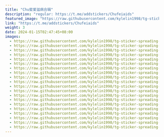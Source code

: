 ```yaml
---
title: "Chu斐爱滋病合辑"
description: "regular: https://t.me/addstickers/Chufeiaids"
featured_image: "https://raw.githubusercontent.com/kylelin1998/tg-sticker-spreading-worldwide-images/main/img/82da1732-7e02-4027-9b01-66a80632fe60.jpg"
link: "https://t.me/addstickers/Chufeiaids"
weight: 3
date: 2024-01-15T02:47:45+08:00
images:
  - https://raw.githubusercontent.com/kylelin1998/tg-sticker-spreading-worldwide-images/main/img/82da1732-7e02-4027-9b01-66a80632fe60.jpg
  - https://raw.githubusercontent.com/kylelin1998/tg-sticker-spreading-worldwide-images/main/img/716d2ea0-4827-4dd4-b2d8-fb3c55bd20f8.jpg
  - https://raw.githubusercontent.com/kylelin1998/tg-sticker-spreading-worldwide-images/main/img/a4bbfaa0-9cdc-4427-b68a-b8e000ccb5a3.jpg
  - https://raw.githubusercontent.com/kylelin1998/tg-sticker-spreading-worldwide-images/main/img/2f026a1c-967b-4a45-bbfa-a56f1bde0332.jpg
  - https://raw.githubusercontent.com/kylelin1998/tg-sticker-spreading-worldwide-images/main/img/926a0b0e-a081-47d0-9e10-862a5a3149be.jpg
  - https://raw.githubusercontent.com/kylelin1998/tg-sticker-spreading-worldwide-images/main/img/b7bbe892-e439-42f5-91b0-fe6dfdc28239.jpg
  - https://raw.githubusercontent.com/kylelin1998/tg-sticker-spreading-worldwide-images/main/img/f896d7d8-5bd8-492a-a361-a7c5f156cbf3.jpg
  - https://raw.githubusercontent.com/kylelin1998/tg-sticker-spreading-worldwide-images/main/img/4cd3305e-4707-4ef3-9fa4-fa64af29204d.jpg
  - https://raw.githubusercontent.com/kylelin1998/tg-sticker-spreading-worldwide-images/main/img/e17404e9-bc1d-4c43-9d33-5b41b4fa5f0f.jpg
  - https://raw.githubusercontent.com/kylelin1998/tg-sticker-spreading-worldwide-images/main/img/f4c8fc8f-c7cb-4187-9029-6b9f4c166f25.jpg
  - https://raw.githubusercontent.com/kylelin1998/tg-sticker-spreading-worldwide-images/main/img/c99d6a81-02c0-4d0b-9235-88a331bd82d4.jpg
  - https://raw.githubusercontent.com/kylelin1998/tg-sticker-spreading-worldwide-images/main/img/e219db2a-daa6-4377-97f1-2d756794d3de.jpg
  - https://raw.githubusercontent.com/kylelin1998/tg-sticker-spreading-worldwide-images/main/img/b7f4e733-99f2-4eba-87e7-0f3173dc7e58.jpg
  - https://raw.githubusercontent.com/kylelin1998/tg-sticker-spreading-worldwide-images/main/img/67b814b7-839e-43c8-aa51-48188ecb7977.jpg
  - https://raw.githubusercontent.com/kylelin1998/tg-sticker-spreading-worldwide-images/main/img/03390d98-bd26-4f9e-9273-895a1d1b35fe.jpg
  - https://raw.githubusercontent.com/kylelin1998/tg-sticker-spreading-worldwide-images/main/img/4cd6af16-d212-4616-85d8-9791386d8c2c.jpg
  - https://raw.githubusercontent.com/kylelin1998/tg-sticker-spreading-worldwide-images/main/img/af63c191-7db2-405b-917e-25d248b90e4d.jpg
  - https://raw.githubusercontent.com/kylelin1998/tg-sticker-spreading-worldwide-images/main/img/8f9301d8-fe10-46e1-bfd4-03fa84df7d65.jpg
  - https://raw.githubusercontent.com/kylelin1998/tg-sticker-spreading-worldwide-images/main/img/4cea5dd7-9b17-4a2b-985a-4e0d5abf4dc8.jpg
  - https://raw.githubusercontent.com/kylelin1998/tg-sticker-spreading-worldwide-images/main/img/e51e5d5d-486e-4d4e-8572-5c972bea0c3a.jpg
---
```

